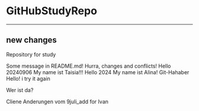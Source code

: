 # GitHubStudyRepo
--------
new changes
--------
Repository for study

Some message in README.md!
Hurra, changes and conflicts!
Hello 20240906 My name ist Taisia!!!
Hello 2024 My name ist Alina!
Git-Hahaber
Hello!
i try it again

Wer ist da?

Cliene Anderungen
vom 9juli_add for Ivan
